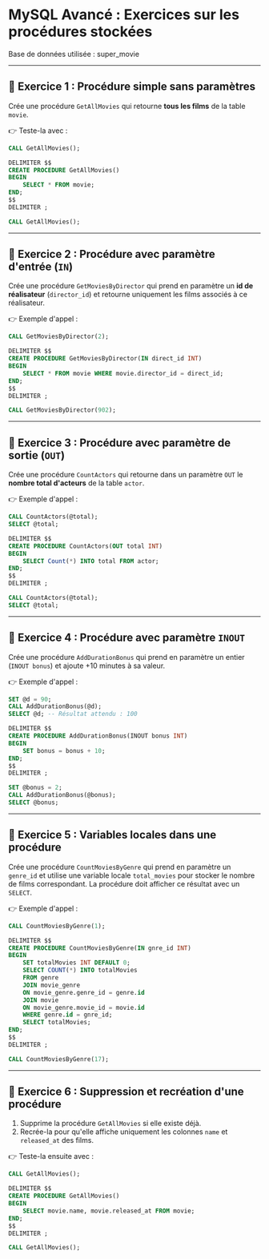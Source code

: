 # MySQL Avancé : Exercices sur les procédures stockées

Base de données utilisée : super_movie

------------------------------------------------------------------------

## 🔹 Exercice 1 : Procédure simple sans paramètres

Crée une procédure `GetAllMovies` qui retourne **tous les films** de la
table `movie`.

👉 Teste-la avec :

``` sql
CALL GetAllMovies();
```
``` sql
DELIMITER $$
CREATE PROCEDURE GetAllMovies()
BEGIN
	SELECT * FROM movie;
END;
$$
DELIMITER ;

CALL GetAllMovies();
```

------------------------------------------------------------------------

## 🔹 Exercice 2 : Procédure avec paramètre d'entrée (`IN`)

Crée une procédure `GetMoviesByDirector` qui prend en paramètre un **id
de réalisateur** (`director_id`) et retourne uniquement les films
associés à ce réalisateur.

👉 Exemple d'appel :

``` sql
CALL GetMoviesByDirector(2);
```

``` sql
DELIMITER $$
CREATE PROCEDURE GetMoviesByDirector(IN direct_id INT)
BEGIN
	SELECT * FROM movie WHERE movie.director_id = direct_id;
END;
$$
DELIMITER ;

CALL GetMoviesByDirector(902);
```

------------------------------------------------------------------------

## 🔹 Exercice 3 : Procédure avec paramètre de sortie (`OUT`)

Crée une procédure `CountActors` qui retourne dans un paramètre `OUT` le
**nombre total d'acteurs** de la table `actor`.

👉 Exemple d'appel :

``` sql
CALL CountActors(@total);
SELECT @total;
```

``` sql
DELIMITER $$
CREATE PROCEDURE CountActors(OUT total INT)
BEGIN
	SELECT Count(*) INTO total FROM actor;
END;
$$
DELIMITER ;

CALL CountActors(@total);
SELECT @total;
```

------------------------------------------------------------------------

## 🔹 Exercice 4 : Procédure avec paramètre `INOUT`

Crée une procédure `AddDurationBonus` qui prend en paramètre un entier
(`INOUT bonus`) et ajoute +10 minutes à sa valeur.

👉 Exemple d'appel :

``` sql
SET @d = 90;
CALL AddDurationBonus(@d);
SELECT @d; -- Résultat attendu : 100
```
``` sql
DELIMITER $$
CREATE PROCEDURE AddDurationBonus(INOUT bonus INT)
BEGIN
	SET bonus = bonus + 10;
END;
$$
DELIMITER ;

SET @bonus = 2;
CALL AddDurationBonus(@bonus);
SELECT @bonus;
``` 
------------------------------------------------------------------------

## 🔹 Exercice 5 : Variables locales dans une procédure

Crée une procédure `CountMoviesByGenre` qui prend en paramètre un
`genre_id` et utilise une variable locale `total_movies` pour stocker le
nombre de films correspondant. La procédure doit afficher ce résultat
avec un `SELECT`.

👉 Exemple d'appel :

``` sql
CALL CountMoviesByGenre(1);
```

``` sql
DELIMITER $$
CREATE PROCEDURE CountMoviesByGenre(IN gnre_id INT)
BEGIN
	SET totalMovies INT DEFAULT 0;
    SELECT COUNT(*) INTO totalMovies
    FROM genre
    JOIN movie_genre
    ON movie_genre.genre_id = genre.id
    JOIN movie
    ON movie_genre.movie_id = movie.id
    WHERE genre.id = gnre_id;
    SELECT totalMovies;
END;
$$
DELIMITER ;

CALL CountMoviesByGenre(17);
```

------------------------------------------------------------------------

## 🔹 Exercice 6 : Suppression et recréation d'une procédure

1.  Supprime la procédure `GetAllMovies` si elle existe déjà.
2.  Recrée-la pour qu'elle affiche uniquement les colonnes `name` et
    `released_at` des films.

👉 Teste-la ensuite avec :

``` sql
CALL GetAllMovies();
```

``` sql
DELIMITER $$
CREATE PROCEDURE GetAllMovies()
BEGIN
	SELECT movie.name, movie.released_at FROM movie;
END;
$$
DELIMITER ;

CALL GetAllMovies();
```
